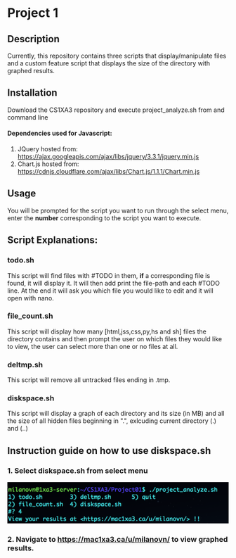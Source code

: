 # Project 1

## Description
Currently, this repository contains three scripts that display/manipulate files and a custom feature script that
displays the size of the directory with graphed results.

## Installation
Download the CS1XA3 repository and execute project_analyze.sh from and command line
#### Dependencies used for Javascript:
1) JQuery hosted from: https://ajax.googleapis.com/ajax/libs/jquery/3.3.1/jquery.min.js
2) Chart.js hosted from: https://cdnjs.cloudflare.com/ajax/libs/Chart.js/1.1.1/Chart.min.js

## Usage
You will be prompted for the script you want to run through the select menu, enter the **number** corresponding to
the script you want to execute.

## Script Explanations:
### todo.sh
This script will find files with #TODO in them, **if** a corresponding file is found, it will display it. It will
then add print the file-path and each #TODO line. At the end it will ask you which file you would like to edit 
and it will open with nano.

### file_count.sh
This script will display how many [html,jss,css,py,hs and sh] files the directory contains and then prompt the user
on which files they would like to view, the user can select more than one or no files at all.

### deltmp.sh
This script will remove all untracked files ending in .tmp.

### diskspace.sh
This script will display a graph of each directory and its size (in MB) and all the size of all hidden files
beginning in ".", exlcuding current directory (.) and (..)


## Instruction guide on how to use diskspace.sh
### 1. Select **diskspace.sh** from select menu
![Alt Text](https://github.com/milanovn/CS1XA3/blob/project01/Project01/Step1.png "Example on how to run diskspace.sh")

### 2. Navigate to https://mac1xa3.ca/u/milanovn/ to view graphed results. 
